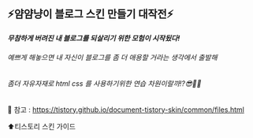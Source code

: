 ## ⚡️얌얌냥이 블로그 스킨 만들기 대작전⚡️

__*무참하게 버려진 내 블로그를 되살리기 위한 모험이 시작됬다!*__
###### 예쁘게 해놓으면 내 자신이 블로그를 좀 더 애용할 거라는 생각에서 출발해 
###### 좀더 자유자재로 html css 를 사용하기위한 연습 차원이랄까⁉️😎🤹‍♀️


💫 참고 : https://tistory.github.io/document-tistory-skin/common/files.html

⬆️티스토리 스킨 가이드
